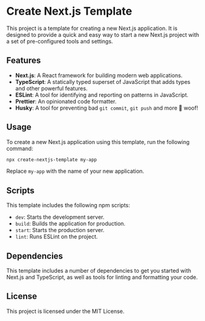 # Create Next.js Template

This project is a template for creating a new Next.js application. It is designed to provide a quick
and easy way to start a new Next.js project with a set of pre-configured tools and settings.

## Features

- **Next.js**: A React framework for building modern web applications.
- **TypeScript**: A statically typed superset of JavaScript that adds types and other powerful
  features.
- **ESLint**: A tool for identifying and reporting on patterns in JavaScript.
- **Prettier**: An opinionated code formatter.
- **Husky**: A tool for preventing bad `git commit`, `git push` and more 🐶 woof!

## Usage

To create a new Next.js application using this template, run the following command:

```bash
npx create-nextjs-template my-app
```

Replace `my-app` with the name of your new application.

## Scripts

This template includes the following npm scripts:

- `dev`: Starts the development server.
- `build`: Builds the application for production.
- `start`: Starts the production server.
- `lint`: Runs ESLint on the project.

## Dependencies

This template includes a number of dependencies to get you started with Next.js and TypeScript, as
well as tools for linting and formatting your code.

## License

This project is licensed under the MIT License.
